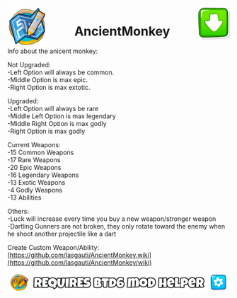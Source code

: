 <a href="https://github.com/lasgauti/AncientMonkey/releases/latest/download/AncientMonkey.dll">
    <img align="left" alt="Icon" height="90" src="Icon.png">
    <img align="right" alt="Download" height="75" src="https://raw.githubusercontent.com/gurrenm3/BTD-Mod-Helper/master/BloonsTD6%20Mod%20Helper/Resources/DownloadBtn.png">
</a>

<h1 align="center">AncientMonkey</h1>
                                                                                  
Info about the anicent monkey:                                                                                  
                                                                                  
Not Upgraded:                                                                                  
-Left Option will always be common.                                                                                  
-Middle Option is max epic.                                                                                  
-Right Option is max extotic.                                                                                  
                                                                                  
Upgraded:                                                                                  
-Left Option will always be rare                                                                                  
-Middle Left Option is max legendary                                                                                  
-Middle Right Option is max godly                                                                                  
-Right Option is max godly                                                                                  
                                                                                  
Current Weapons:                                                                                  
-15 Common Weapons                                                                                  
-17 Rare Weapons                                                                                  
-20 Epic Weapons                                                                                  
-16 Legendary Weapons                                                                                  
-13 Exotic Weapons                                                                                  
-4 Godly Weapons                                                                                  
-13 Abilities                                                                                  

Others:                                                                                  
-Luck will increase every time you buy a new weapon/stronger weapon                                                                                  
-Dartling Gunners are not broken, they only rotate toward the enemy when he shoot another projectile like a dart                                                                                  

Create Custom Weapon/Ability: [https://github.com/lasgauti/AncientMonkey.wiki](https://github.com/lasgauti/AncientMonkey/wiki)

[![Requires BTD6 Mod Helper](https://raw.githubusercontent.com/gurrenm3/BTD-Mod-Helper/master/banner.png)](https://github.com/gurrenm3/BTD-Mod-Helper#readme)
